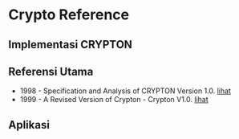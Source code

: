 # Crypto Reference

## Implementasi CRYPTON

## Referensi Utama

* 1998 - Specification and Analysis of CRYPTON Version 1.0. [lihat](1998.lim.pdf)
* 1999 - A Revised Version of Crypton - Crypton V1.0. [lihat](1999.lim.pdf)

## Aplikasi

